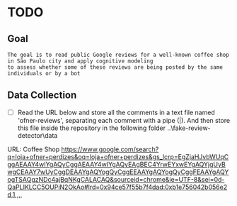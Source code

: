# TODO
## Goal
	The goal is to read public Google reviews for a well-known coffee shop in São Paulo city and apply cognitive modeling 
 	to assess whether some of these reviews are being posted by the same individuals or by a bot
	
## Data Collection
  - [ ] Read the URL below and store all the comments in a text file named 'ofner-reviews', separating each comment with a pipe (|). And then store this file inside the repository in the following folder ..\fake-review-detector\data


URL: Coffee Shop
https://www.google.com/search?q=loja+ofner+perdizes&oq=loja+ofner+perdizes&gs_lcrp=EgZjaHJvbWUqCggAEAAY4wIYgAQyCggAEAAY4wIYgAQyEAgBEC4YrwEYxwEYgAQYjgUyBwgCEAAY7wUyCggDEAAYgAQYogQyCggEEAAYgAQYogQyCggFEAAYgAQYogTSAQgzNDc4ajBqNKgCALACAQ&sourceid=chrome&ie=UTF-8&sei=0d-QaPLIKLCC5OUPiN2OkAo#lrd=0x94ce57f55b7f4dad:0xb1e756042b056e2d,1,,,,
